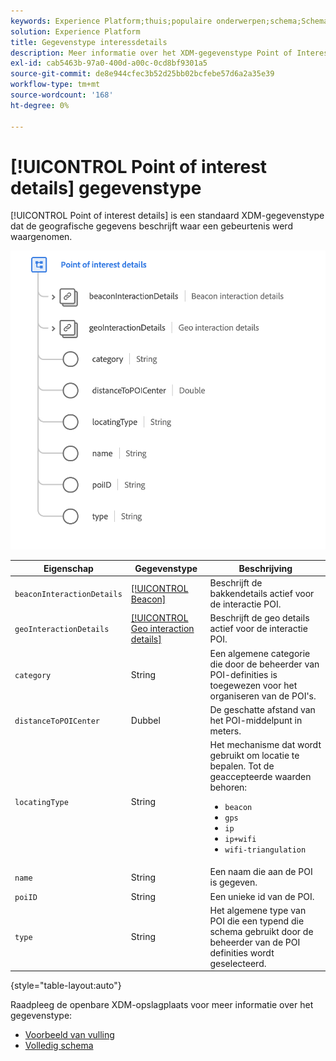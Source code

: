 ```yaml
---
keywords: Experience Platform;thuis;populaire onderwerpen;schema;Schema;XDM;velden;schema's;Schemas;poi;poi details;punt van belang;punt details;datatype;data-type;gegevenstype;
solution: Experience Platform
title: Gegevenstype interessdetails
description: Meer informatie over het XDM-gegevenstype Point of Interest Details.
exl-id: cab5463b-97a0-400d-a00c-0cd8bf9301a5
source-git-commit: de8e944cfec3b52d25bb02bcfebe57d6a2a35e39
workflow-type: tm+mt
source-wordcount: '168'
ht-degree: 0%

---
```


# [!UICONTROL Point of interest details] gegevenstype

[!UICONTROL Point of interest details] is een standaard XDM-gegevenstype dat de geografische gegevens beschrijft waar een gebeurtenis werd waargenomen.

<img src="../images/data-types/poi-details.png" width="550" /><br />

| Eigenschap | Gegevenstype | Beschrijving |
| --- | --- | --- |
| `beaconInteractionDetails` | [[!UICONTROL Beacon]](./beacon.md) | Beschrijft de bakkendetails actief voor de interactie POI. |
| `geoInteractionDetails` | [[!UICONTROL Geo interaction details]](./geo-interaction-details.md) | Beschrijft de geo details actief voor de interactie POI. |
| `category` | String | Een algemene categorie die door de beheerder van POI-definities is toegewezen voor het organiseren van de POI&#39;s. |
| `distanceToPOICenter` | Dubbel | De geschatte afstand van het POI-middelpunt in meters. |
| `locatingType` | String | Het mechanisme dat wordt gebruikt om locatie te bepalen. Tot de geaccepteerde waarden behoren: <ul><li>`beacon`</li><li>`gps`</li><li>`ip`</li><li>`ip+wifi`</li><li>`wifi-triangulation`</li></ul> |
| `name` | String | Een naam die aan de POI is gegeven. |
| `poiID` | String | Een unieke id van de POI. |
| `type` | String | Het algemene type van POI die een typend die schema gebruikt door de beheerder van de POI definities wordt geselecteerd. |

{style="table-layout:auto"}

Raadpleeg de openbare XDM-opslagplaats voor meer informatie over het gegevenstype:

* [Voorbeeld van vulling](https://github.com/adobe/xdm/blob/master/components/datatypes/poi-detail.example.1.json)
* [Volledig schema](https://github.com/adobe/xdm/blob/master/components/datatypes/poi-detail.schema.json)
